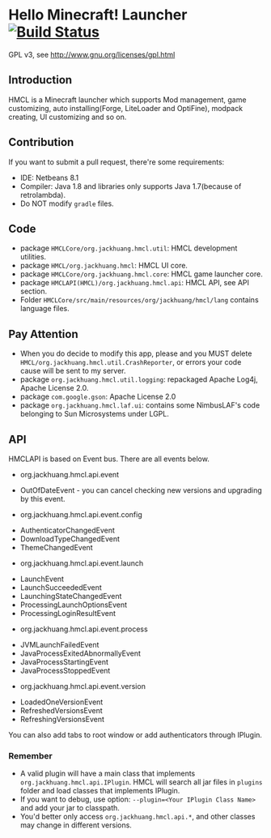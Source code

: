 # Hello Minecraft! Launcher [![Build Status](https://travis-ci.org/cyilin/HMCL.svg?branch=master)](https://travis-ci.org/cyilin/HMCL)
GPL v3, see http://www.gnu.org/licenses/gpl.html

## Introduction

HMCL is a Minecraft launcher which supports Mod management, game customizing, auto installing(Forge, LiteLoader and OptiFine), modpack creating, UI customizing and so on.

## Contribution
If you want to submit a pull request, there're some requirements:
* IDE: Netbeans 8.1
* Compiler: Java 1.8 and libraries only supports Java 1.7(because of retrolambda).
* Do NOT modify `gradle` files.

## Code
* package `HMCLCore/org.jackhuang.hmcl.util`: HMCL development utilities.
* package `HMCL/org.jackhuang.hmcl`: HMCL UI core.
* package `HMCLCore/org.jackhuang.hmcl.core`: HMCL game launcher core.
* package `HMCLAPI(HMCL)/org.jackhuang.hmcl.api`: HMCL API, see API section.
* Folder `HMCLCore/src/main/resources/org/jackhuang/hmcl/lang` contains language files.

## Pay Attention
* When you do decide to modify this app, please and you MUST delete `HMCL/org.jackhuang.hmcl.util.CrashReporter`, or errors your code cause will be sent to my server.
* package `org.jackhuang.hmcl.util.logging`: repackaged Apache Log4j, Apache License 2.0.
* package `com.google.gson`: Apache License 2.0
* package `org.jackhuang.hmcl.laf.ui`: contains some NimbusLAF's code belonging to Sun Microsystems under LGPL.

## API
HMCLAPI is based on Event bus. There are all events below.
* org.jackhuang.hmcl.api.event
 - OutOfDateEvent - you can cancel checking new versions and upgrading by this event.
* org.jackhuang.hmcl.api.event.config
 - AuthenticatorChangedEvent
 - DownloadTypeChangedEvent
 - ThemeChangedEvent
* org.jackhuang.hmcl.api.event.launch
 - LaunchEvent
 - LaunchSucceededEvent
 - LaunchingStateChangedEvent
 - ProcessingLaunchOptionsEvent
 - ProcessingLoginResultEvent
* org.jackhuang.hmcl.api.event.process
 - JVMLaunchFailedEvent
 - JavaProcessExitedAbnormallyEvent
 - JavaProcessStartingEvent
 - JavaProcessStoppedEvent
* org.jackhuang.hmcl.api.event.version
 - LoadedOneVersionEvent
 - RefreshedVersionsEvent
 - RefreshingVersionsEvent

You can also add tabs to root window or add authenticators through IPlugin.

### Remember
* A valid plugin will have a main class that implements `org.jackhuang.hmcl.api.IPlugin`. HMCL will search all jar files in `plugins` folder and load classes that implements IPlugin.
* If you want to debug, use option: `--plugin=<Your IPlugin Class Name>` and add your jar to classpath.
* You'd better only access `org.jackhuang.hmcl.api.*`, and other classes may change in different versions.

